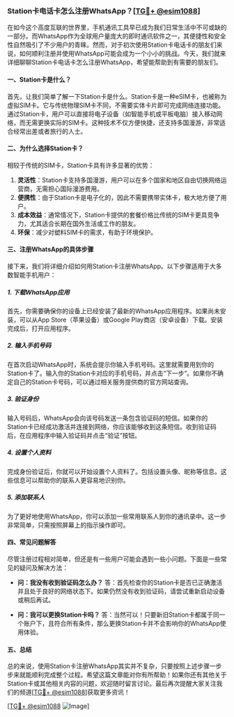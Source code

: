 ### Station卡电话卡怎么注册WhatsApp？[[TG💪+ @esim1088](https://t.me/s/esim1088)]

在如今这个高度互联的世界里，手机通讯工具早已成为我们日常生活中不可或缺的一部分。而WhatsApp作为全球用户量庞大的即时通讯软件之一，其便捷性和安全性自然吸引了不少用户的青睐。然而，对于初次使用Station卡电话卡的朋友们来说，如何顺利注册并使用WhatsApp可能会成为一个小小的挑战。今天，我们就来详细聊聊Station卡电话卡怎么注册WhatsApp，希望能帮助到有需要的朋友们。

#### 一、Station卡是什么？

首先，让我们简单了解一下Station卡是什么。Station卡是一种eSIM卡，也被称为虚拟SIM卡。它与传统物理SIM卡不同，不需要实体卡片即可完成网络连接功能。通过Station卡，用户可以直接将电子设备（如智能手机或平板电脑）接入移动网络，而无需更换实际的SIM卡。这种技术不仅方便快捷，还支持多国漫游，非常适合经常出差或者旅行的人士。

#### 二、为什么选择Station卡？

相较于传统的SIM卡，Station卡具有许多显著的优势：

1. **灵活性**：Station卡支持多国漫游，用户可以在多个国家和地区自由切换网络运营商，无需担心国际漫游费用。
2. **便携性**：由于Station卡是电子化的，因此不需要携带实体卡，极大地方便了用户。
3. **成本效益**：通常情况下，Station卡提供的套餐价格比传统的SIM卡更具竞争力，尤其适合长期在国外生活或工作的朋友。
4. **环保**：减少对塑料SIM卡的需求，有助于环境保护。

#### 三、注册WhatsApp的具体步骤

接下来，我们将详细介绍如何用Station卡注册WhatsApp。以下步骤适用于大多数智能手机用户：

##### 1. 下载WhatsApp应用

首先，你需要确保你的设备上已经安装了最新的WhatsApp应用程序。如果尚未安装，可以从App Store（苹果设备）或Google Play商店（安卓设备）下载。安装完成后，打开应用程序。

##### 2. 输入手机号码

在首次启动WhatsApp时，系统会提示你输入手机号码。这里就需要用到你的Station卡了。输入你的Station卡对应的手机号码，并点击“下一步”。如果你不确定自己的Station卡号码，可以通过相关服务提供商的官方网站查询。

##### 3. 验证身份

输入号码后，WhatsApp会向该号码发送一条包含验证码的短信。如果你的Station卡已经成功激活并连接到网络，你应该能够收到这条短信。收到验证码后，在应用程序中输入验证码并点击“验证”按钮。

##### 4. 设置个人资料

完成身份验证后，你就可以开始设置个人资料了。包括设置头像、昵称等信息。这些信息可以帮助你的联系人更容易地识别你。

##### 5. 添加联系人

为了更好地使用WhatsApp，你可以添加一些常用联系人到你的通讯录中。这一步非常简单，只需按照屏幕上的指示操作即可。

#### 四、常见问题解答

尽管注册过程相对简单，但还是有一些用户可能会遇到一些小问题。下面是一些常见的疑问及解决方法：

- **问：我没有收到验证码怎么办？**
  答：首先检查你的Station卡是否已正确激活并且处于良好的网络状态下。如果仍然没有收到验证码，请尝试重新启动设备或稍后再试。

- **问：我可以更换Station卡吗？**
  答：当然可以！只要新旧Station卡都属于同一个账户下，且符合所有条件，那么更换Station卡并不会影响你的WhatsApp使用体验。

#### 五、总结

总的来说，使用Station卡注册WhatsApp其实并不复杂，只要按照上述步骤一步步来就能顺利完成整个过程。希望这篇文章能对你有所帮助！如果你还有其他关于Station卡或其他相关内容的问题，欢迎随时留言讨论。最后再次提醒大家关注我们的频道[[TG💪+ @esim1088](https://t.me/s/esim1088)]获取更多资讯！

[[TG💪+ @esim1088](https://t.me/s/esim1088) ![Image](https://i.postimg.cc/4NQfJmqS/Snipaste-2025-05-13-00-14-12.png)]